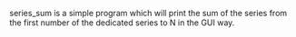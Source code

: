 series_sum is a simple program which will print the sum of the series from the first number of the dedicated series to N in the GUI way.